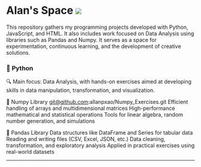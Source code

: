 # Alan's Space <a href="https://www.linkedin.com/in/allanpxao/?locale=en_US" target="_blank"><img loading="lazy" src="https://img.shields.io/badge/-LinkedIn-%230077B5?style=for-the-badge&logo=linkedin&logoColor=white" target="_blank"></a>  

This repository gathers my programming projects developed with Python, JavaScript, and HTML. It also includes work focused on Data Analysis using libraries such as Pandas and Numpy. It serves as a space for experimentation, continuous learning, and the development of creative solutions.

### 🐍 **Python**

🔍 Main focus: Data Analysis, with hands-on exercises aimed at developing skills in data manipulation, transformation, and visualization.

📘 Numpy Library git@github.com:allanpxao/Numpy_Exercises.git
Efficient handling of arrays and multidimensional matrices
High-performance mathematical and statistical operations
Tools for linear algebra, random number generation, and simulations

📙 Pandas Library
Data structures like DataFrame and Series for tabular data
Reading and writing files (CSV, Excel, JSON, etc.)
Data cleaning, transformation, and exploratory analysis
Applied in practical exercises using real-world datasets
____________________________________________________________________________________________________________________________________________ 
